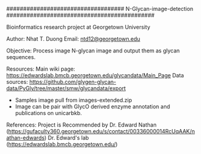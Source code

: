 ################################### N-Glycan-image-detection  ############################################

Bioinformatics research project at Georgetown University

Author: Nhat T. Duong
Email: ntd12@georgetown.edu

Objective:
Process image N-glycan image and output them as glycan sequences.


Resources:
Main wiki page: https://edwardslab.bmcb.georgetown.edu/glycandata/Main_Page
Data sources: https://github.com/glygen-glycan-data/PyGly/tree/master/smw/glycandata/export
  - Samples image pull from images-extended.zip
  - Image can be pair with GlycO derived enzyme annotation and publications on unicarbkb.




References:
Project is Recommended by Dr. Edward Nathan (https://gufaculty360.georgetown.edu/s/contact/00336000014RcUqAAK/nathan-edwards)
Dr. Edward's lab (https://edwardslab.bmcb.georgetown.edu/)
